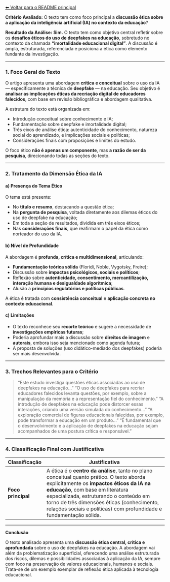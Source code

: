 [⬅ Voltar para o README principal](./README.md)

**Critério Avaliado:**
O texto tem como foco principal a **discussão ética sobre a aplicação da inteligência artificial (IA) no contexto da educação**?

**Resultado da Análise:**
**Sim.**
O texto tem como objetivo central refletir sobre os **desafios éticos do uso de deepfakes na educação**, sobretudo no contexto da chamada **“imortalidade educacional digital”**. A discussão é ampla, estruturada, referenciada e posiciona a ética como elemento fundante da investigação.

---

### 1. **Foco Geral do Texto**

O artigo apresenta uma abordagem **crítica e conceitual** sobre o uso da IA — especificamente a técnica de **deepfake** — na educação. Seu objetivo é **analisar as implicações éticas da recriação digital de educadores falecidos**, com base em revisão bibliográfica e abordagem qualitativa.

A estrutura do texto está organizada em:

* Introdução conceitual sobre conhecimento e IA;
* Fundamentação sobre deepfake e imortalidade digital;
* Três eixos de análise ética: autenticidade do conhecimento, natureza social do aprendizado, e implicações sociais e políticas;
* Considerações finais com proposições e limites do estudo.

O foco ético **não é apenas um componente**, mas **a razão de ser da pesquisa**, direcionando todas as seções do texto.

---

### 2. **Tratamento da Dimensão Ética da IA**

#### a) **Presença do Tema Ético**

O tema está presente:

* No **título e resumo**, destacando a questão ética;
* Na **pergunta de pesquisa**, voltada diretamente aos dilemas éticos do uso de deepfake na educação;
* Em toda a seção de resultados, dividida em três eixos éticos;
* Nas **considerações finais**, que reafirmam o papel da ética como norteador do uso da IA.

#### b) **Nível de Profundidade**

A abordagem é **profunda, crítica e multidimensional**, articulando:

* **Fundamentação teórica sólida** (Floridi, Noble, Vygotsky, Freire);
* Discussão sobre **impactos psicológicos, sociais e políticos**;
* Reflexão sobre **autenticidade, consentimento, mercantilização, interação humana e desigualdade algorítmica**;
* Alusão a **princípios regulatórios e políticas públicas**.

A ética é tratada com **consistência conceitual** e **aplicação concreta no contexto educacional**.

#### c) **Limitações**

* O texto reconhece seu **recorte teórico** e sugere a necessidade de **investigações empíricas futuras**;
* Poderia aprofundar mais a discussão sobre **direitos de imagem** e **autorais**, embora isso seja mencionado como agenda futura;
* A proposta de soluções (uso didático-mediado dos deepfakes) poderia ser mais desenvolvida.

---

### 3. **Trechos Relevantes para o Critério**

> “Este estudo investiga questões éticas associadas ao uso de deepfakes na educação...”
> “O uso de deepfakes para recriar educadores falecidos levanta questões, por exemplo, sobre a manipulação da memória e a representação fiel do conhecimento.”
> “A introdução de deepfakes na educação pode distorcer essas interações, criando uma versão simulada do conhecimento...”
> “A exploração comercial de figuras educacionais falecidas, por exemplo, pode transformar a educação em um produto...”
> “É fundamental que o desenvolvimento e a aplicação de deepfakes na educação sejam acompanhados de uma postura crítica e responsável.”

---

### 4. **Classificação Final com Justificativa**

| **Classificação**  | **Justificativa**                                                                                                                                                                                                                                                                                                                          |
| ------------------ | ------------------------------------------------------------------------------------------------------------------------------------------------------------------------------------------------------------------------------------------------------------------------------------------------------------------------------------------ |
| **Foco principal** | A ética é o **centro da análise**, tanto no plano conceitual quanto prático. O texto aborda explicitamente os **impactos éticos da IA na educação**, com base em literatura especializada, estruturando o conteúdo em torno de três dimensões éticas (conhecimento, relações sociais e políticas) com profundidade e fundamentação sólida. |

---

**Conclusão**

O texto analisado apresenta uma **discussão ética central, crítica e aprofundada** sobre o uso de deepfakes na educação. A abordagem vai além da problematização superficial, oferecendo uma análise estruturada dos riscos, dilemas e possibilidades associadas à aplicação da IA, sempre com foco na preservação de valores educacionais, humanos e sociais. Trata-se de um exemplo exemplar de reflexão ética aplicada à tecnologia educacional.
